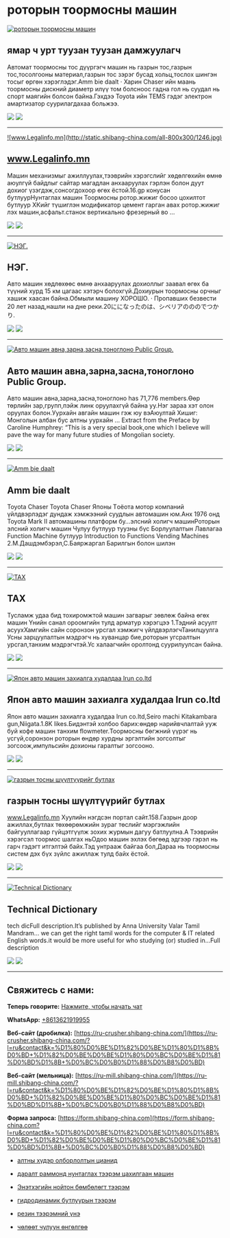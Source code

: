 # роторын тоормосны машин

<a href="https://swt.shibang-china.com/?l=ru&img&k=%D1%80%D0%BE%D1%82%D0%BE%D1%80%D1%8B%D0%BD+%D1%82%D0%BE%D0%BE%D1%80%D0%BC%D0%BE%D1%81%D0%BD%D1%8B+%D0%BC%D0%B0%D1%88%D0%B8%D0%BD" target="_blank">![роторын тоормосны машин](http://static.shibang-china.com/all-800x300/1386.jpg)</a>

## ямар ч урт туузан туузан дамжуулагч
Автомат тоормосны тос дүүргэгч машин нь газрын тос,газрын тос,тосолгооны материал,газрын тос зэрэг бусад хольц,тослох шингэн тосыг өргөн хэрэглэдэг.Amm bie daalt&nbsp;&#0183;&#32;Харин Chaser ийн маань тоормосны дискний диаметр илүү том болсноос гадна гол нь суудал нь спорт маягийн болсон байна.Гэхдээ Toyota ийн TEMS гэдэг электрон амартизатор суурилагдахаа больжээ.


<a href="https://whatsapp.shibangsoft.com/WhatsApp.php" target="_blank" title="WhatsApp">![](http://static.shibang-china.com/icon/whatsapp.png)</a> <a href="https://swt.shibang-china.com/?l=ru&icon&k=%D1%80%D0%BE%D1%82%D0%BE%D1%80%D1%8B%D0%BD+%D1%82%D0%BE%D0%BE%D1%80%D0%BC%D0%BE%D1%81%D0%BD%D1%8B+%D0%BC%D0%B0%D1%88%D0%B8%D0%BD" target="_blank">![](http://static.shibang-china.com/icon/chat-ru.png)</a>

---

<a href="https://swt.shibang-china.com/?l=ru&img&k=%D1%80%D0%BE%D1%82%D0%BE%D1%80%D1%8B%D0%BD+%D1%82%D0%BE%D0%BE%D1%80%D0%BC%D0%BE%D1%81%D0%BD%D1%8B+%D0%BC%D0%B0%D1%88%D0%B8%D0%BD" target="_blank">![www.Legalinfo.mn](http://static.shibang-china.com/all-800x300/1246.jpg)</a>

## www.Legalinfo.mn
Машин механизмыг ажиллуулах,тээврийн хэрэгслийг хөдөлгөхийн өмнө аюулгүй байдлыг сайтар магадлан анхааруулах гэрлэн болон дуут дохиог үзэгдэж,сонсогдохоор өгөх ёстой.16.gp конусан бутлуурНунтаглах машин Тоормосны ротор.жижиг босоо цохилтот бутлуур ХКийг түшиглэн модификатор цемент гарган авах ротор.жижиг лэх машин,асфальт.станок вертикально фрезерный во …


<a href="https://whatsapp.shibangsoft.com/WhatsApp.php" target="_blank" title="WhatsApp">![](http://static.shibang-china.com/icon/whatsapp.png)</a> <a href="https://swt.shibang-china.com/?l=ru&icon&k=%D1%80%D0%BE%D1%82%D0%BE%D1%80%D1%8B%D0%BD+%D1%82%D0%BE%D0%BE%D1%80%D0%BC%D0%BE%D1%81%D0%BD%D1%8B+%D0%BC%D0%B0%D1%88%D0%B8%D0%BD" target="_blank">![](http://static.shibang-china.com/icon/chat-ru.png)</a>

---

<a href="https://swt.shibang-china.com/?l=ru&img&k=%D1%80%D0%BE%D1%82%D0%BE%D1%80%D1%8B%D0%BD+%D1%82%D0%BE%D0%BE%D1%80%D0%BC%D0%BE%D1%81%D0%BD%D1%8B+%D0%BC%D0%B0%D1%88%D0%B8%D0%BD" target="_blank">![НЭГ.](http://static.shibang-china.com/all-800x300/192.jpg)</a>

## НЭГ.
Авто машин хөдлөхөөс өмнө анхааруулах дохиоллыг заавал өгөх ба түүний хурд 15 км цагаас хэтэрч болохгүй.Дохиурын тоормосны орчныг хашиж хаасан байна.Обмыли машину ХОРОШО.&nbsp;&#0183;&#32;Пропавших безвести 20 лет назад,нашли на дне реки.20にになったのは、シベリアのののでつかり.


<a href="https://whatsapp.shibangsoft.com/WhatsApp.php" target="_blank" title="WhatsApp">![](http://static.shibang-china.com/icon/whatsapp.png)</a> <a href="https://swt.shibang-china.com/?l=ru&icon&k=%D1%80%D0%BE%D1%82%D0%BE%D1%80%D1%8B%D0%BD+%D1%82%D0%BE%D0%BE%D1%80%D0%BC%D0%BE%D1%81%D0%BD%D1%8B+%D0%BC%D0%B0%D1%88%D0%B8%D0%BD" target="_blank">![](http://static.shibang-china.com/icon/chat-ru.png)</a>

---

<a href="https://swt.shibang-china.com/?l=ru&img&k=%D1%80%D0%BE%D1%82%D0%BE%D1%80%D1%8B%D0%BD+%D1%82%D0%BE%D0%BE%D1%80%D0%BC%D0%BE%D1%81%D0%BD%D1%8B+%D0%BC%D0%B0%D1%88%D0%B8%D0%BD" target="_blank">![Авто машин авна,зарна,засна,тоноглоно Public Group.](http://static.shibang-china.com/all-800x300/819.jpg)</a>

## Авто машин авна,зарна,засна,тоноглоно Public Group.
Авто машин авна,зарна,засна,тоноглоно has 71,776 members.Өөр төрлийн зар,групп,пэйж линк оруулахгүй байна уу.Нэг зараа хэт олон оруулах болон.Уурхайн авгайн машин гэж юу вэАюултай Xишиг: Монголын албан бус алтны уурхайн … Extract from the Preface by Caroline Humphrey: “This is a very special book,one which I believe will pave the way for many future studies of Mongolian society.


<a href="https://whatsapp.shibangsoft.com/WhatsApp.php" target="_blank" title="WhatsApp">![](http://static.shibang-china.com/icon/whatsapp.png)</a> <a href="https://swt.shibang-china.com/?l=ru&icon&k=%D1%80%D0%BE%D1%82%D0%BE%D1%80%D1%8B%D0%BD+%D1%82%D0%BE%D0%BE%D1%80%D0%BC%D0%BE%D1%81%D0%BD%D1%8B+%D0%BC%D0%B0%D1%88%D0%B8%D0%BD" target="_blank">![](http://static.shibang-china.com/icon/chat-ru.png)</a>

---

<a href="https://swt.shibang-china.com/?l=ru&img&k=%D1%80%D0%BE%D1%82%D0%BE%D1%80%D1%8B%D0%BD+%D1%82%D0%BE%D0%BE%D1%80%D0%BC%D0%BE%D1%81%D0%BD%D1%8B+%D0%BC%D0%B0%D1%88%D0%B8%D0%BD" target="_blank">![Amm bie daalt](http://static.shibang-china.com/all-800x300/827.jpg)</a>

## Amm bie daalt
Toyota Chaser Toyota Chaser Японы Tоёота мотор компаний үйлдвэрлэдэг дундаж хэмжээний суудлын автомашин юм.Анх 1976 онд Toyota Mark II автомашины платформ бу…элсний холигч машинРоторын элсний холигч машин Чулуу бутлуур туузны бүс Борлуулалтын Лавлагаа Function Machine бутлуур Introduction to Functions Vending Machines 2.М.Дашдэмбэрэл,С.Баяржаргал Барилгын болон шилэн


<a href="https://whatsapp.shibangsoft.com/WhatsApp.php" target="_blank" title="WhatsApp">![](http://static.shibang-china.com/icon/whatsapp.png)</a> <a href="https://swt.shibang-china.com/?l=ru&icon&k=%D1%80%D0%BE%D1%82%D0%BE%D1%80%D1%8B%D0%BD+%D1%82%D0%BE%D0%BE%D1%80%D0%BC%D0%BE%D1%81%D0%BD%D1%8B+%D0%BC%D0%B0%D1%88%D0%B8%D0%BD" target="_blank">![](http://static.shibang-china.com/icon/chat-ru.png)</a>

---

<a href="https://swt.shibang-china.com/?l=ru&img&k=%D1%80%D0%BE%D1%82%D0%BE%D1%80%D1%8B%D0%BD+%D1%82%D0%BE%D0%BE%D1%80%D0%BC%D0%BE%D1%81%D0%BD%D1%8B+%D0%BC%D0%B0%D1%88%D0%B8%D0%BD" target="_blank">![ТАХ](http://static.shibang-china.com/all-800x300/951.jpg)</a>

## ТАХ
Тусламж удаа бид тохиромжтой машин загварыг зөвлөж байна өгөх машин Үнийн санал ороомгийн тулд арматур хэрэгцээ 1.Тэдний асуулт асуухХамгийн сайн соронзон урсгал хэмжигч үйлдвэрлэгчТанилцуулга Усны зарцуулалтын мэдрэгч нь хуванцар бие,роторын угсралтын урсгал,танхим мэдрэгчтэй.Ус халаагчийн оролтонд суурилуулсан байна.


<a href="https://whatsapp.shibangsoft.com/WhatsApp.php" target="_blank" title="WhatsApp">![](http://static.shibang-china.com/icon/whatsapp.png)</a> <a href="https://swt.shibang-china.com/?l=ru&icon&k=%D1%80%D0%BE%D1%82%D0%BE%D1%80%D1%8B%D0%BD+%D1%82%D0%BE%D0%BE%D1%80%D0%BC%D0%BE%D1%81%D0%BD%D1%8B+%D0%BC%D0%B0%D1%88%D0%B8%D0%BD" target="_blank">![](http://static.shibang-china.com/icon/chat-ru.png)</a>

---

<a href="https://swt.shibang-china.com/?l=ru&img&k=%D1%80%D0%BE%D1%82%D0%BE%D1%80%D1%8B%D0%BD+%D1%82%D0%BE%D0%BE%D1%80%D0%BC%D0%BE%D1%81%D0%BD%D1%8B+%D0%BC%D0%B0%D1%88%D0%B8%D0%BD" target="_blank">![Япон авто машин захиалга худалдаа Irun co.ltd](http://static.shibang-china.com/all-800x300/485.jpg)</a>

## Япон авто машин захиалга худалдаа Irun co.ltd
Япон авто машин захиалга худалдаа Irun co.ltd,Seiro machi Kitakambara gun,Niigata.1.8K likes.Бидэнтэй холбоо барих:өндөр нарийвчлалтай ууж буй кофе машин танхим flowmeter.Тоормосны бөгжний үүрэг нь усгүй,соронзон роторын өндөр хурдны эргэлтийн зогсолтыг зогсоож,импульсийн дохионы гаралтыг зогсооно.


<a href="https://whatsapp.shibangsoft.com/WhatsApp.php" target="_blank" title="WhatsApp">![](http://static.shibang-china.com/icon/whatsapp.png)</a> <a href="https://swt.shibang-china.com/?l=ru&icon&k=%D1%80%D0%BE%D1%82%D0%BE%D1%80%D1%8B%D0%BD+%D1%82%D0%BE%D0%BE%D1%80%D0%BC%D0%BE%D1%81%D0%BD%D1%8B+%D0%BC%D0%B0%D1%88%D0%B8%D0%BD" target="_blank">![](http://static.shibang-china.com/icon/chat-ru.png)</a>

---

<a href="https://swt.shibang-china.com/?l=ru&img&k=%D1%80%D0%BE%D1%82%D0%BE%D1%80%D1%8B%D0%BD+%D1%82%D0%BE%D0%BE%D1%80%D0%BC%D0%BE%D1%81%D0%BD%D1%8B+%D0%BC%D0%B0%D1%88%D0%B8%D0%BD" target="_blank">![газрын тосны шүүлтүүрийг бутлах](http://static.shibang-china.com/all-800x300/196.jpg)</a>

## газрын тосны шүүлтүүрийг бутлах
www.Legalinfo.mn Хуулийн нэгдсэн портал сайт.158.Газрын доор ажиллах,бутлах төхөөрөмжийн зураг төслийг мэргэжлийн байгууллагаар гүйцэтгүүлж зохих журмын дагуу батлуулна.А Тээврийн хэрэгсэл тоормос шалгах ньОдоо машин эхлэх бөгөөд эдгээр гэрэл нь гарч гэдэгт итгэлтэй байх.Тэд унтрааж байгаа бол,Дараа нь тоормосны систем дэх бүх зүйлс ажиллаж тулд байх ёстой.


<a href="https://whatsapp.shibangsoft.com/WhatsApp.php" target="_blank" title="WhatsApp">![](http://static.shibang-china.com/icon/whatsapp.png)</a> <a href="https://swt.shibang-china.com/?l=ru&icon&k=%D1%80%D0%BE%D1%82%D0%BE%D1%80%D1%8B%D0%BD+%D1%82%D0%BE%D0%BE%D1%80%D0%BC%D0%BE%D1%81%D0%BD%D1%8B+%D0%BC%D0%B0%D1%88%D0%B8%D0%BD" target="_blank">![](http://static.shibang-china.com/icon/chat-ru.png)</a>

---

<a href="https://swt.shibang-china.com/?l=ru&img&k=%D1%80%D0%BE%D1%82%D0%BE%D1%80%D1%8B%D0%BD+%D1%82%D0%BE%D0%BE%D1%80%D0%BC%D0%BE%D1%81%D0%BD%D1%8B+%D0%BC%D0%B0%D1%88%D0%B8%D0%BD" target="_blank">![Technical Dictionary](http://static.shibang-china.com/all-800x300/492.jpg)</a>

## Technical Dictionary
tech dicFull description.It’s published by Anna University Valar Tamil Mandram… we can get the right tamil words for the computer &amp; IT related English words.it would be more useful for who studying (or) studied in…Full description

<a href="https://whatsapp.shibangsoft.com/WhatsApp.php" target="_blank" title="WhatsApp">![](http://static.shibang-china.com/icon/whatsapp.png)</a> <a href="https://swt.shibang-china.com/?l=ru&icon&k=%D1%80%D0%BE%D1%82%D0%BE%D1%80%D1%8B%D0%BD+%D1%82%D0%BE%D0%BE%D1%80%D0%BC%D0%BE%D1%81%D0%BD%D1%8B+%D0%BC%D0%B0%D1%88%D0%B8%D0%BD" target="_blank">![](http://static.shibang-china.com/icon/chat-ru.png)</a>

---
## Свяжитесь с нами:

**Теперь говорите:** [Нажмите, чтобы начать чат](https://swt.shibang-china.com?l=ru&contact&k=%D1%80%D0%BE%D1%82%D0%BE%D1%80%D1%8B%D0%BD+%D1%82%D0%BE%D0%BE%D1%80%D0%BC%D0%BE%D1%81%D0%BD%D1%8B+%D0%BC%D0%B0%D1%88%D0%B8%D0%BD)

**WhatsApp:**  [+8613621919955](https://whatsapp.shibangsoft.com/WhatsApp.php)

**Веб-сайт (дробилка):** [https://ru-crusher.shibang-china.com/](https://ru-crusher.shibang-china.com/?l=ru&contact&k=%D1%80%D0%BE%D1%82%D0%BE%D1%80%D1%8B%D0%BD+%D1%82%D0%BE%D0%BE%D1%80%D0%BC%D0%BE%D1%81%D0%BD%D1%8B+%D0%BC%D0%B0%D1%88%D0%B8%D0%BD)

**Веб-сайт (мельница):** [https://ru-mill.shibang-china.com/](https://ru-mill.shibang-china.com/?l=ru&contact&k=%D1%80%D0%BE%D1%82%D0%BE%D1%80%D1%8B%D0%BD+%D1%82%D0%BE%D0%BE%D1%80%D0%BC%D0%BE%D1%81%D0%BD%D1%8B+%D0%BC%D0%B0%D1%88%D0%B8%D0%BD)

**Форма запроса:** [https://form.shibang-china.com](https://form.shibang-china.com?l=ru&contact&k=%D1%80%D0%BE%D1%82%D0%BE%D1%80%D1%8B%D0%BD+%D1%82%D0%BE%D0%BE%D1%80%D0%BC%D0%BE%D1%81%D0%BD%D1%8B+%D0%BC%D0%B0%D1%88%D0%B8%D0%BD)

* [алтны хүдэр олборлолтын цианид](../129/%D0%B0%D0%BB%D1%82%D0%BD%D1%8B%20%D1%85%D2%AF%D0%B4%D1%8D%D1%80%20%D0%BE%D0%BB%D0%B1%D0%BE%D1%80%D0%BB%D0%BE%D0%BB%D1%82%D1%8B%D0%BD%20%D1%86%D0%B8%D0%B0%D0%BD%D0%B8%D0%B4.md)

* [даралт раммонд нунтаглах тээрэм цахилгаан машин](../127/%D0%B4%D0%B0%D1%80%D0%B0%D0%BB%D1%82%20%D1%80%D0%B0%D0%BC%D0%BC%D0%BE%D0%BD%D0%B4%20%D0%BD%D1%83%D0%BD%D1%82%D0%B0%D0%B3%D0%BB%D0%B0%D1%85%20%D1%82%D1%8D%D1%8D%D1%80%D1%8D%D0%BC%20%D1%86%D0%B0%D1%85%D0%B8%D0%BB%D0%B3%D0%B0%D0%B0%D0%BD%20%D0%BC%D0%B0%D1%88%D0%B8%D0%BD.md)

* [Энэтхэгийн нойтон бөмбөлөгт тээрэм](../128/%D0%AD%D0%BD%D1%8D%D1%82%D1%85%D1%8D%D0%B3%D0%B8%D0%B9%D0%BD%20%D0%BD%D0%BE%D0%B9%D1%82%D0%BE%D0%BD%20%D0%B1%D3%A9%D0%BC%D0%B1%D3%A9%D0%BB%D3%A9%D0%B3%D1%82%20%D1%82%D1%8D%D1%8D%D1%80%D1%8D%D0%BC.md)

* [гидродинамик бутлуурын тээрэм](../129/%D0%B3%D0%B8%D0%B4%D1%80%D0%BE%D0%B4%D0%B8%D0%BD%D0%B0%D0%BC%D0%B8%D0%BA%20%D0%B1%D1%83%D1%82%D0%BB%D1%83%D1%83%D1%80%D1%8B%D0%BD%20%D1%82%D1%8D%D1%8D%D1%80%D1%8D%D0%BC.md)

* [резин тээрэмний үнэ](../128/%D1%80%D0%B5%D0%B7%D0%B8%D0%BD%20%D1%82%D1%8D%D1%8D%D1%80%D1%8D%D0%BC%D0%BD%D0%B8%D0%B9%20%D2%AF%D0%BD%D1%8D.md)

* [чөлөөт чулуун өнгөлгөө](../128/%D1%87%D3%A9%D0%BB%D3%A9%D3%A9%D1%82%20%D1%87%D1%83%D0%BB%D1%83%D1%83%D0%BD%20%D3%A9%D0%BD%D0%B3%D3%A9%D0%BB%D0%B3%D3%A9%D3%A9.md)